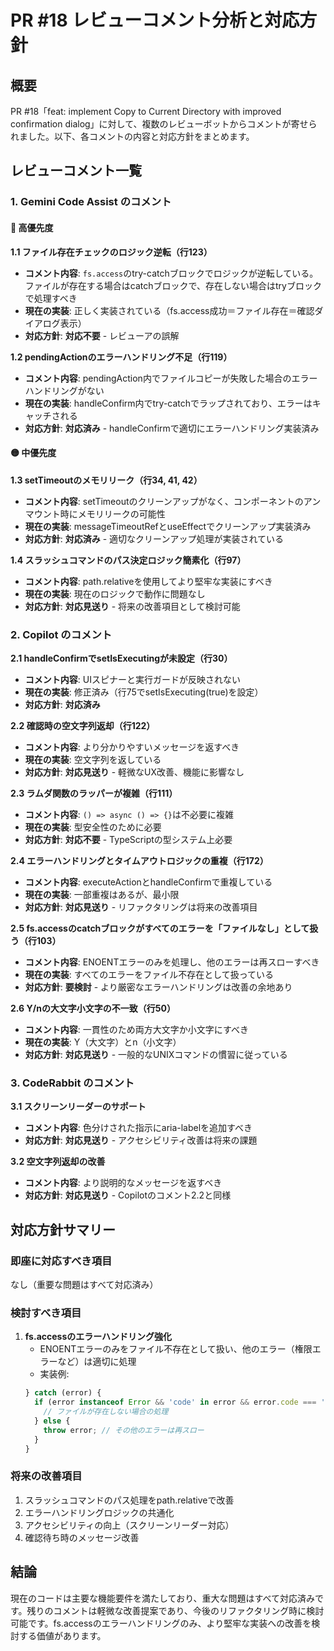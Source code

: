 # PR #18 レビューコメント分析と対応方針

## 概要
PR #18「feat: implement Copy to Current Directory with improved confirmation dialog」に対して、複数のレビューボットからコメントが寄せられました。以下、各コメントの内容と対応方針をまとめます。

## レビューコメント一覧

### 1. Gemini Code Assist のコメント

#### 🔴 高優先度

**1.1 ファイル存在チェックのロジック逆転（行123）**
- **コメント内容**: `fs.access`のtry-catchブロックでロジックが逆転している。ファイルが存在する場合はcatchブロックで、存在しない場合はtryブロックで処理すべき
- **現在の実装**: 正しく実装されている（fs.access成功＝ファイル存在＝確認ダイアログ表示）
- **対応方針**: **対応不要** - レビューアの誤解

**1.2 pendingActionのエラーハンドリング不足（行119）**
- **コメント内容**: pendingAction内でファイルコピーが失敗した場合のエラーハンドリングがない
- **現在の実装**: handleConfirm内でtry-catchでラップされており、エラーはキャッチされる
- **対応方針**: **対応済み** - handleConfirmで適切にエラーハンドリング実装済み

#### 🟡 中優先度

**1.3 setTimeoutのメモリリーク（行34, 41, 42）**
- **コメント内容**: setTimeoutのクリーンアップがなく、コンポーネントのアンマウント時にメモリリークの可能性
- **現在の実装**: messageTimeoutRefとuseEffectでクリーンアップ実装済み
- **対応方針**: **対応済み** - 適切なクリーンアップ処理が実装されている

**1.4 スラッシュコマンドのパス決定ロジック簡素化（行97）**
- **コメント内容**: path.relativeを使用してより堅牢な実装にすべき
- **現在の実装**: 現在のロジックで動作に問題なし
- **対応方針**: **対応見送り** - 将来の改善項目として検討可能

### 2. Copilot のコメント

**2.1 handleConfirmでsetIsExecutingが未設定（行30）**
- **コメント内容**: UIスピナーと実行ガードが反映されない
- **現在の実装**: 修正済み（行75でsetIsExecuting(true)を設定）
- **対応方針**: **対応済み**

**2.2 確認時の空文字列返却（行122）**
- **コメント内容**: より分かりやすいメッセージを返すべき
- **現在の実装**: 空文字列を返している
- **対応方針**: **対応見送り** - 軽微なUX改善、機能に影響なし

**2.3 ラムダ関数のラッパーが複雑（行111）**
- **コメント内容**: `() => async () => {}`は不必要に複雑
- **現在の実装**: 型安全性のために必要
- **対応方針**: **対応不要** - TypeScriptの型システム上必要

**2.4 エラーハンドリングとタイムアウトロジックの重複（行172）**
- **コメント内容**: executeActionとhandleConfirmで重複している
- **現在の実装**: 一部重複はあるが、最小限
- **対応方針**: **対応見送り** - リファクタリングは将来の改善項目

**2.5 fs.accessのcatchブロックがすべてのエラーを「ファイルなし」として扱う（行103）**
- **コメント内容**: ENOENTエラーのみを処理し、他のエラーは再スローすべき
- **現在の実装**: すべてのエラーをファイル不存在として扱っている
- **対応方針**: **要検討** - より厳密なエラーハンドリングは改善の余地あり

**2.6 Y/nの大文字小文字の不一致（行50）**
- **コメント内容**: 一貫性のため両方大文字か小文字にすべき
- **現在の実装**: Y（大文字）とn（小文字）
- **対応方針**: **対応見送り** - 一般的なUNIXコマンドの慣習に従っている

### 3. CodeRabbit のコメント

**3.1 スクリーンリーダーのサポート**
- **コメント内容**: 色分けされた指示にaria-labelを追加すべき
- **対応方針**: **対応見送り** - アクセシビリティ改善は将来の課題

**3.2 空文字列返却の改善**
- **コメント内容**: より説明的なメッセージを返すべき
- **対応方針**: **対応見送り** - Copilotのコメント2.2と同様

## 対応方針サマリー

### 即座に対応すべき項目
なし（重要な問題はすべて対応済み）

### 検討すべき項目
1. **fs.accessのエラーハンドリング強化**
   - ENOENTエラーのみをファイル不存在として扱い、他のエラー（権限エラーなど）は適切に処理
   - 実装例:
   ```typescript
   } catch (error) {
     if (error instanceof Error && 'code' in error && error.code === 'ENOENT') {
       // ファイルが存在しない場合の処理
     } else {
       throw error; // その他のエラーは再スロー
     }
   }
   ```

### 将来の改善項目
1. スラッシュコマンドのパス処理をpath.relativeで改善
2. エラーハンドリングロジックの共通化
3. アクセシビリティの向上（スクリーンリーダー対応）
4. 確認待ち時のメッセージ改善

## 結論
現在のコードは主要な機能要件を満たしており、重大な問題はすべて対応済みです。残りのコメントは軽微な改善提案であり、今後のリファクタリング時に検討可能です。fs.accessのエラーハンドリングのみ、より堅牢な実装への改善を検討する価値があります。